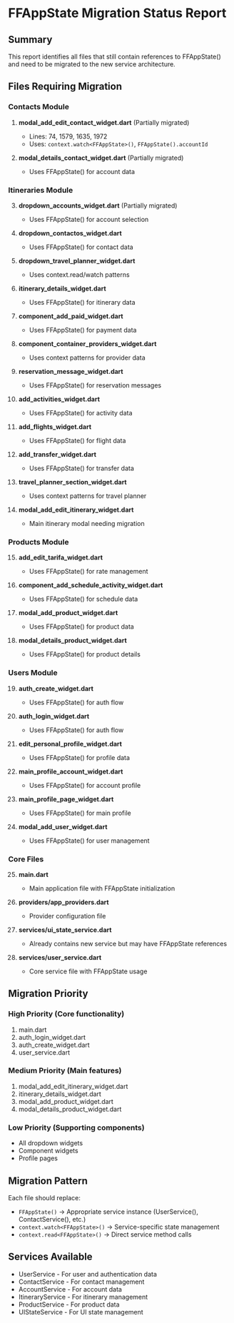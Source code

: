 # FFAppState Migration Status Report

## Summary
This report identifies all files that still contain references to FFAppState() and need to be migrated to the new service architecture.

## Files Requiring Migration

### Contacts Module
1. **modal_add_edit_contact_widget.dart** (Partially migrated)
   - Lines: 74, 1579, 1635, 1972
   - Uses: `context.watch<FFAppState>()`, `FFAppState().accountId`
   
2. **modal_details_contact_widget.dart** (Partially migrated)
   - Uses FFAppState() for account data

### Itineraries Module
3. **dropdown_accounts_widget.dart** (Partially migrated)
   - Uses FFAppState() for account selection
   
4. **dropdown_contactos_widget.dart**
   - Uses FFAppState() for contact data
   
5. **dropdown_travel_planner_widget.dart**
   - Uses context.read/watch patterns
   
6. **itinerary_details_widget.dart**
   - Uses FFAppState() for itinerary data
   
7. **component_add_paid_widget.dart**
   - Uses FFAppState() for payment data
   
8. **component_container_providers_widget.dart**
   - Uses context patterns for provider data
   
9. **reservation_message_widget.dart**
   - Uses FFAppState() for reservation messages
   
10. **add_activities_widget.dart**
    - Uses FFAppState() for activity data
    
11. **add_flights_widget.dart**
    - Uses FFAppState() for flight data
    
12. **add_transfer_widget.dart**
    - Uses FFAppState() for transfer data
    
13. **travel_planner_section_widget.dart**
    - Uses context patterns for travel planner
    
14. **modal_add_edit_itinerary_widget.dart**
    - Main itinerary modal needing migration

### Products Module
15. **add_edit_tarifa_widget.dart**
    - Uses FFAppState() for rate management
    
16. **component_add_schedule_activity_widget.dart**
    - Uses FFAppState() for schedule data
    
17. **modal_add_product_widget.dart**
    - Uses FFAppState() for product data
    
18. **modal_details_product_widget.dart**
    - Uses FFAppState() for product details

### Users Module
19. **auth_create_widget.dart**
    - Uses FFAppState() for auth flow
    
20. **auth_login_widget.dart**
    - Uses FFAppState() for auth flow
    
21. **edit_personal_profile_widget.dart**
    - Uses FFAppState() for profile data
    
22. **main_profile_account_widget.dart**
    - Uses FFAppState() for account profile
    
23. **main_profile_page_widget.dart**
    - Uses FFAppState() for main profile
    
24. **modal_add_user_widget.dart**
    - Uses FFAppState() for user management

### Core Files
25. **main.dart**
    - Main application file with FFAppState initialization
    
26. **providers/app_providers.dart**
    - Provider configuration file
    
27. **services/ui_state_service.dart**
    - Already contains new service but may have FFAppState references
    
28. **services/user_service.dart**
    - Core service file with FFAppState usage

## Migration Priority

### High Priority (Core functionality)
1. main.dart
2. auth_login_widget.dart
3. auth_create_widget.dart
4. user_service.dart

### Medium Priority (Main features)
1. modal_add_edit_itinerary_widget.dart
2. itinerary_details_widget.dart
3. modal_add_product_widget.dart
4. modal_details_product_widget.dart

### Low Priority (Supporting components)
- All dropdown widgets
- Component widgets
- Profile pages

## Migration Pattern

Each file should replace:
- `FFAppState()` → Appropriate service instance (UserService(), ContactService(), etc.)
- `context.watch<FFAppState>()` → Service-specific state management
- `context.read<FFAppState>()` → Direct service method calls

## Services Available
- UserService - For user and authentication data
- ContactService - For contact management
- AccountService - For account data
- ItineraryService - For itinerary management
- ProductService - For product data
- UIStateService - For UI state management